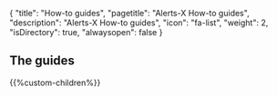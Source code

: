 {
  "title": "How-to guides",
  "pagetitle": "Alerts-X How-to guides",
  "description": "Alerts-X How-to guides",
  "icon": "fa-list",
  "weight": 2,
  "isDirectory": true,
  "alwaysopen": false
}

## The guides

{{%custom-children%}}